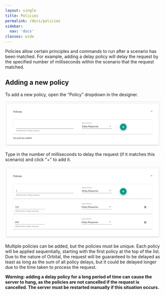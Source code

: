 ```yaml
---
layout: single
title: Policies
permalink: /docs/policies
sidebar:
  nav: 'docs'
classes: wide
---
```


Policies allow certain principles and commands to run after a scenario has been matched. For example, adding a delay policy will delay the request by the specified number of milliseconds within the scenario that the request matched.

## Adding a new policy

To add a new policy, open the “Policy” dropdown in the designer.

![Policy Empty](../../../assets/images/request-match-rules/policy_empty.png)

Type in the number of milliseconds to delay the request (if it matches this scenario) and click "+" to add it.

![Policy Filled](../../../assets/images/request-match-rules/policy_filled.png)

Multiple policies can be added, but the policies must be unique. Each policy will be applied sequentially, starting with the first policy at the top of the list. Due to the nature of Orbital, the request will be guaranteed to be delayed as least as long as the sum of all policy delays, but it could be delayed longer due to the time taken to process the request.

**_Warning:_ adding a delay policy for a long period of time can cause the server to hang, as the policies are not cancelled if the request is cancelled. The server must be restarted manually if this situation occurs.**

